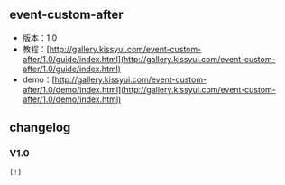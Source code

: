 ## event-custom-after

* 版本：1.0
* 教程：[http://gallery.kissyui.com/event-custom-after/1.0/guide/index.html](http://gallery.kissyui.com/event-custom-after/1.0/guide/index.html)
* demo：[http://gallery.kissyui.com/event-custom-after/1.0/demo/index.html](http://gallery.kissyui.com/event-custom-after/1.0/demo/index.html)

## changelog

### V1.0

    [!]



